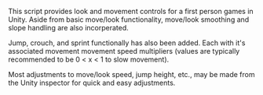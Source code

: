 This script provides look and movement controls for a first person games in Unity. 
Aside from basic move/look functionality, move/look smoothing and slope handling are also
incorperated. 

Jump, crouch, and sprint functionally has also been added. Each with it's associated 
movement movement speed multipliers (values are typically recommended to be 0 < x < 1 to slow movement).

Most adjustments to move/look speed, jump height, etc., may be made from the Unity inspector for
quick and easy adjustments.
